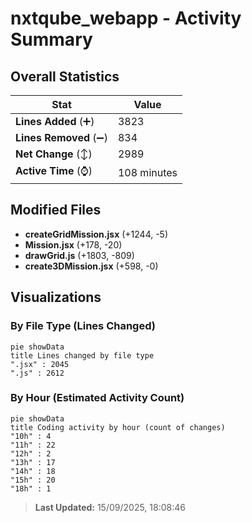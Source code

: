 # nxtqube_webapp - Activity Summary 

## Overall Statistics

| Stat                   | Value                                                             |
| ---------------------- | ----------------------------------------------------------------- |
| **Lines Added** (➕)   | 3823                                          |
| **Lines Removed** (➖) | 834                                        |
| **Net Change** (↕)    | 2989                |
| **Active Time** (⌚)   | 108 minutes |


## Modified Files
- **createGridMission.jsx** (+1244, -5)
- **Mission.jsx** (+178, -20)
- **drawGrid.js** (+1803, -809)
- **create3DMission.jsx** (+598, -0)

## Visualizations

### By File Type (Lines Changed)

```mermaid
pie showData
title Lines changed by file type
".jsx" : 2045
".js" : 2612
```

### By Hour (Estimated Activity Count)

```mermaid
pie showData
title Coding activity by hour (count of changes)
"10h" : 4
"11h" : 22
"12h" : 2
"13h" : 17
"14h" : 18
"15h" : 20
"18h" : 1
```


> **Last Updated:** 15/09/2025, 18:08:46
